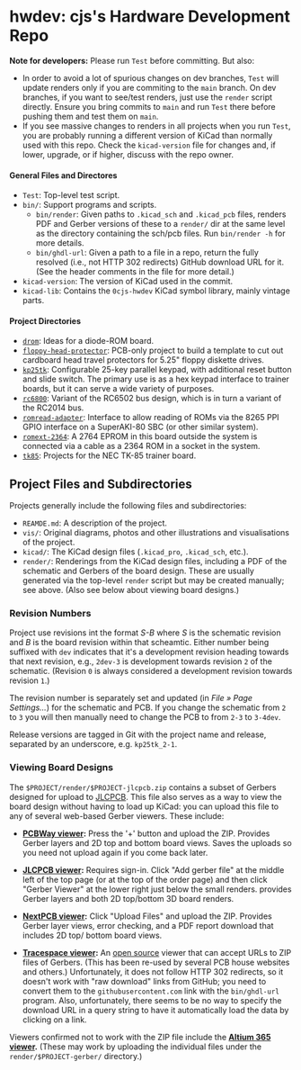 hwdev: cjs's Hardware Development Repo
======================================

__Note for developers:__ Please run `Test` before committing. But also:
- In order to avoid a lot of spurious changes on dev branches, `Test` will
  update renders only if you are commiting to the `main` branch. On dev
  branches, if you want to see/test renders, just use the `render` script
  directly. Ensure you bring commits to `main` and run `Test` there before
  pushing them and test them on `main`.
- If you see massive changes to renders in all projects when you run
  `Test`, you are probably running a different version of KiCad than
  normally used with this repo. Check the `kicad-version` file for changes
  and, if lower, upgrade, or if higher, discuss with the repo owner.

#### General Files and Directores

- `Test`: Top-level test script.
- `bin/`: Support programs and scripts.
  - `bin/render`: Given paths to `.kicad_sch` and `.kicad_pcb` files,
    renders PDF and Gerber versions of these to a `render/` dir at the same
    level as the directory containing the sch/pcb files. Run `bin/render -h`
    for more details.
  - `bin/ghdl-url`: Given a path to a file in a repo, return the fully
    resolved (i.e., not HTTP 302 redirects) GitHub download URL for it.
    (See the header comments in the file for more detail.)
- `kicad-version`: The version of KiCad used in the commit.
- `kicad-lib`: Contains the `0cjs-hwdev` KiCad symbol library, mainly
  vintage parts.

#### Project Directories

- [`drom`]: Ideas for a diode-ROM board.
- [`floppy-head-protector`]: PCB-only project to build a template to cut
  out cardboard head travel protectors for 5.25" floppy diskette drives.
- [`kp25tk`]: Configurable 25-key parallel keypad, with additional reset
  button and slide switch. The primary use is as a hex keypad interface to
  trainer boards, but it can serve a wide variety of purposes.
- [`rc6800`]: Variant of the RC6502 bus design, which is in turn a variant of
  the RC2014 bus.
- [`romread-adapter`]: Interface to allow reading of ROMs via the 8265
  PPI GPIO interface on a SuperAKI-80 SBC (or other similar system).
- [`romext-2364`]: A 2764 EPROM in this board outside the system is
  connected via a cable as a 2364 ROM in a socket in the system.
- [`tk85`]: Projects for the NEC TK-85 trainer board.


Project Files and Subdirectories
--------------------------------

Projects generally include the following files and subdirectories:
- `REAMDE.md`: A description of the project.
- `vis/`: Original diagrams, photos and other illustrations and
  visualisations of the project.
- `kicad/`: The KiCad design files (`.kicad_pro`, `.kicad_sch`, etc.).
- `render/`: Renderings from the KiCad design files, including a PDF of the
  schematic and Gerbers of the board design. These are usually generated
  via the top-level `render` script but may be created manually; see above.
  (Also see below about viewing board designs.)

### Revision Numbers

Project use revisions int the format _S-B_ where _S_ is the schematic
revision and _B_ is the board revision within that scheamtic. Either number
being suffixed with `dev` indicates that it's a development revision
heading towards that next revision, e.g., `2dev-3` is development towards
revision `2` of the schematic. (Revision `0` is always considered a
development revision towards revision `1`.)

The revision number is separately set and updated (in _File » Page
Settings…_) for the schematic and PCB. If you change the schematic from `2`
to `3` you will then manually need to change the PCB to from `2-3` to
`3-4dev`.

Release versions are tagged in Git with the project name and release,
separated by an underscore, e.g. `kp25tk_2-1`.

### Viewing Board Designs

The `$PROJECT/render/$PROJECT-jlcpcb.zip` contains a subset of Gerbers
designed for upload to [JLCPCB]. This file also serves as a way to view the
board design without having to load up KiCad: you can upload this file to
any of several web-based Gerber viewers. These include:

* __[PCBWay viewer]:__ Press the '+' button and upload the ZIP. Provides
  Gerber layers and 2D top and bottom board views. Saves the uploads so you
  need not upload again if you come back later.

* __[JLCPCB viewer]:__ Requires sign-in. Click "Add gerber file" at the
  middle left of the top page (or at the top of the order page) and then
  click "Gerber Viewer" at the lower right just below the small renders.
  provides Gerber layers and both 2D top/bottom 3D board renders.

* __[NextPCB viewer]:__ Click "Upload Files" and upload the ZIP. Provides
  Gerber layer views, error checking, and a PDF report download that
  includes 2D top/ bottom board views.

* __[Tracespace viewer]:__ An [open source][tracespace] viewer that can
  accept URLs to ZIP files of Gerbers. (This has been re-used by several
  PCB house websites and others.) Unfortunately, it does not follow HTTP
  302 redirects, so it doesn't work with "raw download" links from GitHub;
  you need to convert them to the `githubusercontent.com` link with
  the `bin/ghdl-url` program. Also, unfortunately, there seems to be no way
  to specify the download URL in a query string to have it automatically
  load the data by clicking on a link.

Viewers confirmed not to work with the ZIP file include the __[Altium 365
viewer].__ (These may work by uploading the individual files under the
`render/$PROJECT-gerber/` directory.)



<!-------------------------------------------------------------------->
[`drom`]: ./drom/
[`floppy-head-protector`]: ./floppy-head-protector/
[`kp25tk`]: ./kp25tk/
[`rc6800`]: ./rc6800/
[`romread-adapter`]: ./romread-adapter/
[`romext-2364`]: ./romext-2364/
[`tk85`]: ./tk85/

[Altium 365 viewer]: https://www.altium.com/viewer/
[JLCPCB viewer]: https://cart.jlcpcb.com/quote
[JLCPCB]: https://jlcpcb.com/
[NextPCB viewer]: https://www.nextpcb.com/free-online-gerber-viewer.html
[PCBWay viewer]: https://www.pcbway.com/project/OnlineGerberViewer.html
[Tracespace viewer]: https://tracespace.io/view/
[tracespace]: https://github.com/tracespace/tracespace
